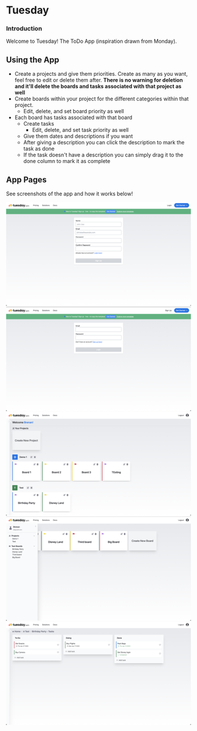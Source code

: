 # Tuesday

### Introduction

Welcome to Tuesday! The ToDo App (inspiration drawn from Monday).

## Using the App

- Create a projects and give them priorities. Create as many as you want, feel free to edit or delete them after. **There is no warning for deletion and it'll delete the boards and tasks associated with that project as well**
- Create boards within your project for the different categories within that project. 
    - Edit, delete, and set board priority as well
- Each board has tasks associated with that board
    - Create tasks
        - Edit, delete, and set task priority as well
    - Give them dates and descriptions if you want
    - After giving a description you can click the description to mark the task as done
    - If the task doesn't have a description you can simply drag it to the done column to mark it as complete

## App Pages

See screenshots of the app and how it works below!

![Sign Up](./app-screenshots/sign-up-screen.png)
![Login](./app-screenshots/login-screen.png)
![Home/Project Page](./app-screenshots/project-page.png)
![Board Page](./app-screenshots/board-page-showing-sidebar.png)
![Tasks Page](./app-screenshots/tasks-page.png)

